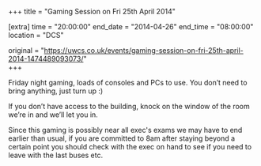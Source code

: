 +++
title = "Gaming Session on Fri 25th April 2014"

[extra]
time = "20:00:00"
end_date = "2014-04-26"
end_time = "08:00:00"
location = "DCS"

original = "https://uwcs.co.uk/events/gaming-session-on-fri-25th-april-2014-1474489093073/"    
+++

Friday night gaming, loads of consoles and PCs to use. You don’t need to bring anything, just turn up :)

If you don’t have access to the building, knock on the window of the room we’re in and we’ll let you in.

Since this gaming is possibly near all exec's exams we may have to end earlier than usual, if you are committed to 8am after staying beyond a certain point you should check with the exec on hand to see if you need to leave with the last buses etc.

